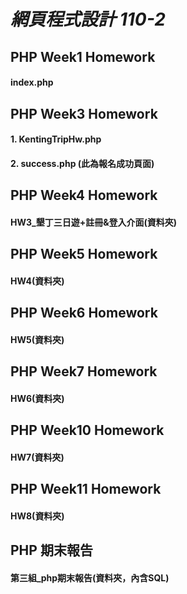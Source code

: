 # _網頁程式設計 110-2_
## PHP Week1 Homework
#### index.php
## PHP Week3 Homework
#### 1. KentingTripHw.php
#### 2. success.php (此為報名成功頁面)
## PHP Week4 Homework
#### HW3_墾丁三日遊+註冊&登入介面(資料夾)
## PHP Week5 Homework
#### HW4(資料夾)
## PHP Week6 Homework
#### HW5(資料夾)
## PHP Week7 Homework
#### HW6(資料夾)
## PHP Week10 Homework
#### HW7(資料夾)
## PHP Week11 Homework
#### HW8(資料夾)
## PHP 期末報告
#### 第三組_php期末報告(資料夾，內含SQL)
